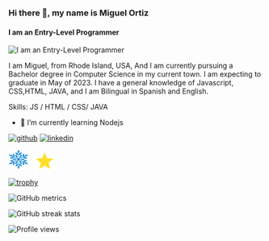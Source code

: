 ### Hi there 👋, my name is Miguel Ortiz
#### I am an Entry-Level Programmer
![I am an Entry-Level Programmer](https://www.canva.com/design/DAFWEyXFu4Y/q4RTaZTx9CZXtcFataOCBw/view?utm_content=DAFWEyXFu4Y&utm_campaign=designshare&utm_medium=link&utm_source=publishsharelink)

I am Miguel, from Rhode Island, USA, And I am currently pursuing a Bachelor degree in Computer Science in my current town. I am expecting to graduate in May of 2023. I have a general knowledge of Javascript, CSS,HTML, JAVA, and I am Bilingual in Spanish and English.

Skills:  JS / HTML / CSS/ JAVA

- 🌱 I’m currently learning Nodejs 


[<img src='https://cdn.jsdelivr.net/npm/simple-icons@3.0.1/icons/github.svg' alt='github' height='40'>](https://github.com/miguel-20202)  [<img src='https://cdn.jsdelivr.net/npm/simple-icons@3.0.1/icons/linkedin.svg' alt='linkedin' height='40'>](https://www.linkedin.com/in/https://www.linkedin.com/in/miguel-ortiz-cabrera-30385a1a5/)  

<a href='https://archiveprogram.github.com/'><img src='https://raw.githubusercontent.com/acervenky/animated-github-badges/master/assets/acbadge.gif' width='40' height='40'></a> <a href='https://stars.github.com/'><img src='https://raw.githubusercontent.com/acervenky/animated-github-badges/master/assets/starbadge.gif' width='35' height='35'></a> 

[![trophy](https://github-profile-trophy.vercel.app/?username=miguel-20202)](https://github.com/ryo-ma/github-profile-trophy)

![GitHub metrics](https://metrics.lecoq.io/miguel-20202)  

![GitHub streak stats](https://streak-stats.demolab.com/?user=miguel-20202)  

![Profile views](https://gpvc.arturio.dev/miguel-20202)  
